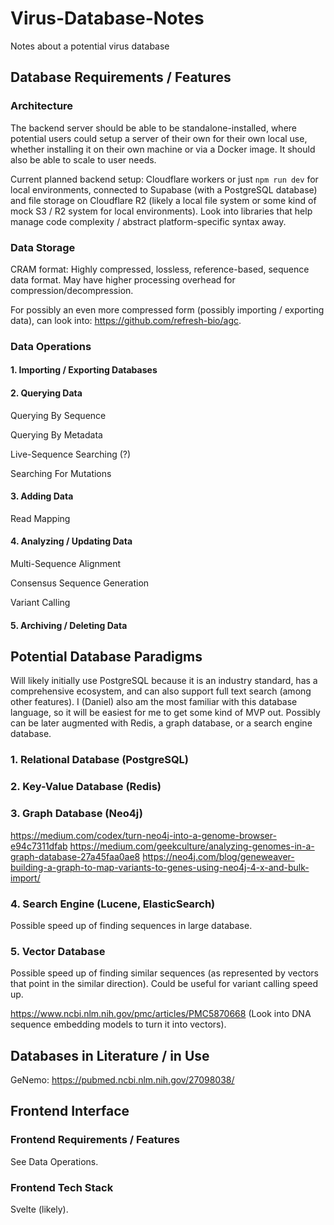 # Virus-Database-Notes
Notes about a potential virus database

## Database Requirements / Features

### Architecture 

The backend server should be able to be standalone-installed, where potential users could setup a server of their own for their own local use, whether installing it on their own machine or via a Docker image. It should also be able to scale to user needs. 

Current planned backend setup: Cloudflare workers or just `npm run dev` for local environments, connected to Supabase (with a PostgreSQL database) and file storage on Cloudflare R2 (likely a local file system or some kind of mock S3 / R2 system for local environments). Look into libraries that help manage code complexity / abstract platform-specific syntax away. 

### Data Storage

CRAM format: Highly compressed, lossless, reference-based, sequence data format. May have higher processing overhead for compression/decompression.

For possibly an even more compressed form (possibly importing / exporting data), can look into: https://github.com/refresh-bio/agc.  

### Data Operations

#### 1. Importing / Exporting Databases

#### 2. Querying Data

Querying By Sequence

Querying By Metadata

Live-Sequence Searching (?)

Searching For Mutations

#### 3. Adding Data

Read Mapping

#### 4. Analyzing / Updating Data

Multi-Sequence Alignment

Consensus Sequence Generation

Variant Calling

#### 5. Archiving / Deleting Data

## Potential Database Paradigms

Will likely initially use PostgreSQL because it is an industry standard, has a comprehensive ecosystem, and can also support full text search (among other features). I (Daniel) also am the most familiar with this database language, so it will be easiest for me to get some kind of MVP out. Possibly can be later augmented with Redis, a graph database, or a search engine database. 

### 1. Relational Database (PostgreSQL)

### 2. Key-Value Database (Redis)

### 3. Graph Database (Neo4j)

https://medium.com/codex/turn-neo4j-into-a-genome-browser-e94c7311dfab
https://medium.com/geekculture/analyzing-genomes-in-a-graph-database-27a45faa0ae8
https://neo4j.com/blog/geneweaver-building-a-graph-to-map-variants-to-genes-using-neo4j-4-x-and-bulk-import/

### 4. Search Engine (Lucene, ElasticSearch)

Possible speed up of finding sequences in large database.

### 5. Vector Database

Possible speed up of finding similar sequences (as represented by vectors that point in the similar direction). Could be useful for variant calling speed up. 

https://www.ncbi.nlm.nih.gov/pmc/articles/PMC5870668 (Look into DNA sequence embedding models to turn it into vectors). 

## Databases in Literature / in Use

GeNemo: https://pubmed.ncbi.nlm.nih.gov/27098038/

## Frontend Interface

### Frontend Requirements / Features

See Data Operations. 

### Frontend Tech Stack

Svelte (likely). 
